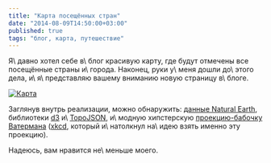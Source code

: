 ```yaml
---
title: "Карта посещённых стран"
date: "2014-08-09T14:50:00+03:00"
published: true
tags: "блог, карта, путешествие"
---
```


Я\ давно хотел себе в\ блог красивую карту, где будут отмечены все посещённые страны и\ города. Наконец, руки у\ меня
дошли до\ этого дела, и\ я\ представляю вашему вниманию новую страницу в\ блоге.

[![Карта](/images/screenshots/map.png)][map]

Заглянув внутрь реализации, можно обнаружить: [данные Natural Earth][earth], библиотеки [d3] и\ [TopoJSON], и\ модную
хипстерскую [проекцию-бабочку Ватермана][waterman] ([xkcd], который и\ натолкнул на\ идею взять именно эту
проекцию).

Надеюсь, вам нравится не\ меньше моего.

[d3]: http://d3js.org/
[earth]: http://www.naturalearthdata.com/
[map]: /map/
[TopoJSON]: https://github.com/mbostock/topojson
[waterman]: http://en.wikipedia.org/wiki/Waterman_butterfly_projection
[xkcd]: http://xkcd.com/977/

